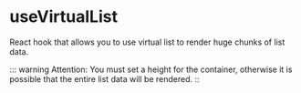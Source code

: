 # useVirtualList

React hook that allows you to use virtual list to render huge chunks of list data.

::: warning
Attention: You must set a height for the container, otherwise it is possible that the entire list data will be rendered.
::
